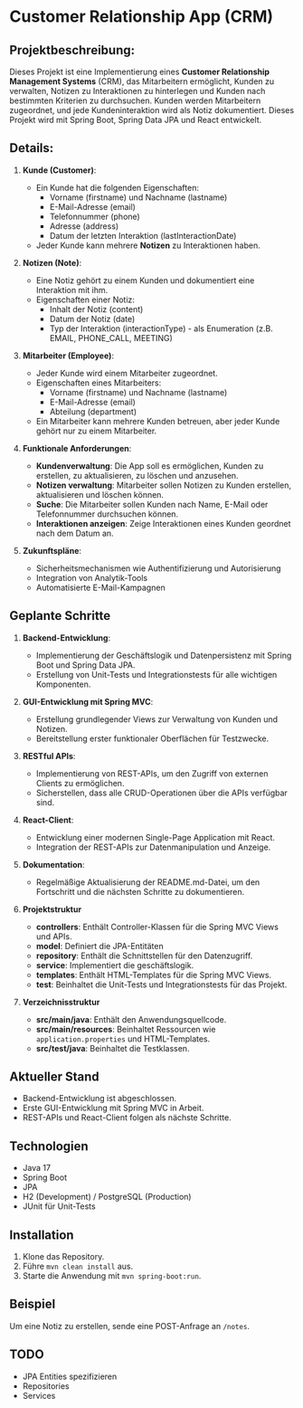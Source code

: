 # Customer Relationship App (CRM)

## Projektbeschreibung:
Dieses Projekt ist eine Implementierung eines **Customer Relationship Management Systems** (CRM), das Mitarbeitern ermöglicht, Kunden zu verwalten, Notizen zu Interaktionen zu hinterlegen und Kunden nach bestimmten Kriterien zu durchsuchen. Kunden werden Mitarbeitern zugeordnet, und jede Kundeninteraktion wird als Notiz dokumentiert. Dieses Projekt wird mit Spring Boot, Spring Data JPA und React entwickelt.

## Details:
1. **Kunde (Customer)**:
    - Ein Kunde hat die folgenden Eigenschaften:
        - Vorname (firstname) und Nachname (lastname)
        - E-Mail-Adresse (email)
        - Telefonnummer (phone)
        - Adresse (address)
        - Datum der letzten Interaktion (lastInteractionDate)
    - Jeder Kunde kann mehrere **Notizen** zu Interaktionen haben.

2. **Notizen (Note)**:
    - Eine Notiz gehört zu einem Kunden und dokumentiert eine Interaktion mit ihm.
    - Eigenschaften einer Notiz:
        - Inhalt der Notiz (content)
        - Datum der Notiz (date)
        - Typ der Interaktion (interactionType) - als Enumeration (z.B. EMAIL, PHONE_CALL, MEETING)

3. **Mitarbeiter (Employee)**:
    - Jeder Kunde wird einem Mitarbeiter zugeordnet.
    - Eigenschaften eines Mitarbeiters:
        - Vorname (firstname) und Nachname (lastname)
        - E-Mail-Adresse (email)
        - Abteilung (department)
    - Ein Mitarbeiter kann mehrere Kunden betreuen, aber jeder Kunde gehört nur zu einem Mitarbeiter.

4. **Funktionale Anforderungen**:
    - **Kundenverwaltung**: Die App soll es ermöglichen, Kunden zu erstellen, zu aktualisieren, zu löschen und anzusehen.
    - **Notizen verwaltung**: Mitarbeiter sollen Notizen zu Kunden erstellen, aktualisieren und löschen können.
    - **Suche**: Die Mitarbeiter sollen Kunden nach Name, E-Mail oder Telefonnummer durchsuchen können.
    - **Interaktionen anzeigen**: Zeige Interaktionen eines Kunden geordnet nach dem Datum an.

5. **Zukunftspläne**:
    - Sicherheitsmechanismen wie Authentifizierung und Autorisierung
    - Integration von Analytik-Tools
    - Automatisierte E-Mail-Kampagnen

## Geplante Schritte
1. **Backend-Entwicklung**:
    - Implementierung der Geschäftslogik und Datenpersistenz mit Spring Boot und Spring Data JPA.
    - Erstellung von Unit-Tests und Integrationstests für alle wichtigen Komponenten.

2. **GUI-Entwicklung mit Spring MVC**:
    - Erstellung grundlegender Views zur Verwaltung von Kunden und Notizen.
    - Bereitstellung erster funktionaler Oberflächen für Testzwecke.

3. **RESTful APIs**:
    - Implementierung von REST-APIs, um den Zugriff von externen Clients zu ermöglichen.
    - Sicherstellen, dass alle CRUD-Operationen über die APIs verfügbar sind.

4. **React-Client**:
    - Entwicklung einer modernen Single-Page Application mit React.
    - Integration der REST-APIs zur Datenmanipulation und Anzeige.

5. **Dokumentation**:
    - Regelmäßige Aktualisierung der README.md-Datei, um den Fortschritt und die nächsten Schritte zu dokumentieren.

6. **Projektstruktur**
    - **controllers**: Enthält Controller-Klassen für die Spring MVC Views und APIs.
    - **model**: Definiert die JPA-Entitäten
    - **repository**: Enthält die Schnittstellen für den Datenzugriff.
    - **service**: Implementiert die geschäftslogik.
    - **templates**: Enthält HTML-Templates für die Spring MVC Views.
    - **test**: Beinhaltet die Unit-Tests und Integrationstests für das Projekt.

7. **Verzeichnisstruktur**
    - **src/main/java**: Enthält den Anwendungsquellcode.
    - **src/main/resources**: Beinhaltet Ressourcen wie `application.properties` und HTML-Templates.
    - **src/test/java**: Beinhaltet die Testklassen.

## Aktueller Stand
- Backend-Entwicklung ist abgeschlossen.
- Erste GUI-Entwicklung mit Spring MVC in Arbeit.
- REST-APIs und React-Client folgen als nächste Schritte.

## Technologien
- Java 17
- Spring Boot
- JPA
- H2 (Development) / PostgreSQL (Production)
- JUnit für Unit-Tests

## Installation
1. Klone das Repository.
2. Führe `mvn clean install` aus.
3. Starte die Anwendung mit `mvn spring-boot:run`.

## Beispiel
Um eine Notiz zu erstellen, sende eine POST-Anfrage an `/notes`.

## TODO
- JPA Entities spezifizieren
- Repositories
- Services

